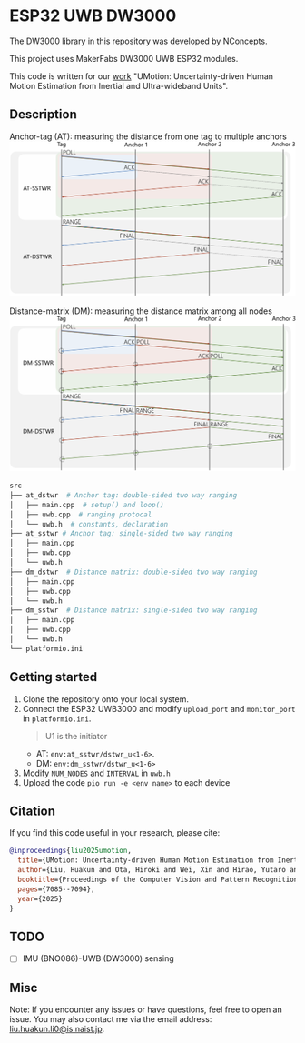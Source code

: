 # ESP32 UWB DW3000

The DW3000 library in this repository was developed by NConcepts.

This project uses MakerFabs DW3000 UWB ESP32 modules.

This code is written for our [work]((https://www.arxiv.org/abs/2505.09393)) "UMotion: Uncertainty-driven Human Motion Estimation from Inertial and Ultra-wideband Units".

## Description

Anchor-tag (AT): measuring the distance from one tag to multiple anchors
![Anchor tag](fig/AT.png)

Distance-matrix (DM): measuring the distance matrix among all nodes
![Distance matrix](fig/DM.png)

```bash
src
├── at_dstwr  # Anchor tag: double-sided two way ranging
│   ├── main.cpp  # setup() and loop()
│   ├── uwb.cpp  # ranging protocal
│   └── uwb.h  # constants, declaration
├── at_sstwr # Anchor tag: single-sided two way ranging
│   ├── main.cpp
│   ├── uwb.cpp
│   └── uwb.h
├── dm_dstwr  # Distance matrix: double-sided two way ranging
│   ├── main.cpp
│   ├── uwb.cpp
│   └── uwb.h
├── dm_sstwr  # Distance matrix: single-sided two way ranging
│   ├── main.cpp
│   ├── uwb.cpp
│   └── uwb.h
└── platformio.ini
```

## Getting started

1. Clone the repository onto your local system.
2. Connect the ESP32 UWB3000 and modify `upload_port` and `monitor_port` in `platformio.ini`.
    > U1 is the initiator
    - AT: `env:at_sstwr/dstwr_u<1-6>`. 
    - DM: `env:dm_sstwr/dstwr_u<1-6>`
3. Modify `NUM_NODES` and `INTERVAL` in `uwb.h`
4. Upload the code `pio run -e <env name>` to each device

## Citation

If you find this code useful in your research, please cite:

```bibtex
@inproceedings{liu2025umotion,
  title={UMotion: Uncertainty-driven Human Motion Estimation from Inertial and Ultra-wideband Units},
  author={Liu, Huakun and Ota, Hiroki and Wei, Xin and Hirao, Yutaro and Perusquia-Hernandez, Monica and Uchiyama, Hideaki and Kiyokawa, Kiyoshi},
  booktitle={Proceedings of the Computer Vision and Pattern Recognition Conference},
  pages={7085--7094},
  year={2025}
}
```

## TODO

- [ ] IMU (BNO086)-UWB (DW3000) sensing

## Misc

Note: If you encounter any issues or have questions, feel free to open an issue. You may also contact me via the email address: liu.huakun.li0@is.naist.jp.
